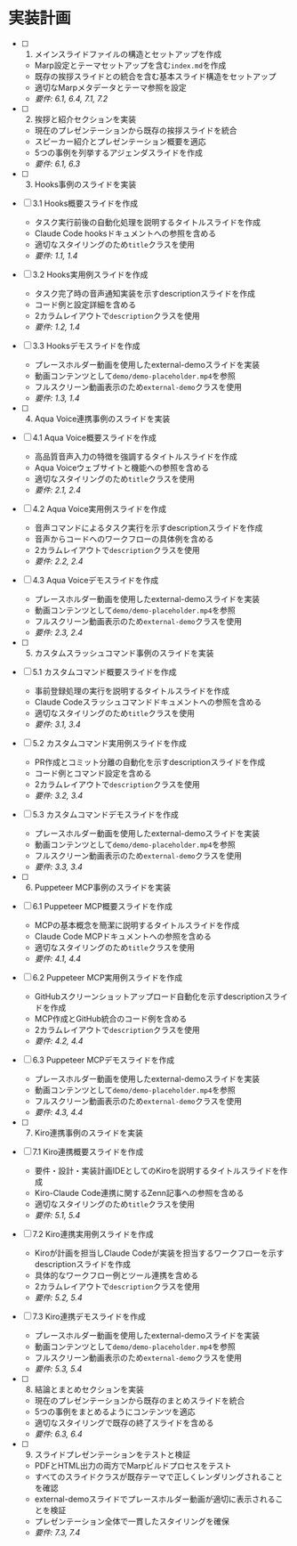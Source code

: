 # 実装計画

- [ ] 1. メインスライドファイルの構造とセットアップを作成
  - Marp設定とテーマセットアップを含む`index.md`を作成
  - 既存の挨拶スライドとの統合を含む基本スライド構造をセットアップ
  - 適切なMarpメタデータとテーマ参照を設定
  - _要件: 6.1, 6.4, 7.1, 7.2_

- [ ] 2. 挨拶と紹介セクションを実装
  - 現在のプレゼンテーションから既存の挨拶スライドを統合
  - スピーカー紹介とプレゼンテーション概要を適応
  - 5つの事例を列挙するアジェンダスライドを作成
  - _要件: 6.1, 6.3_

- [ ] 3. Hooks事例のスライドを実装
- [ ] 3.1 Hooks概要スライドを作成
  - タスク実行前後の自動化処理を説明するタイトルスライドを作成
  - Claude Code hooksドキュメントへの参照を含める
  - 適切なスタイリングのため`title`クラスを使用
  - _要件: 1.1, 1.4_

- [ ] 3.2 Hooks実用例スライドを作成
  - タスク完了時の音声通知実装を示すdescriptionスライドを作成
  - コード例と設定詳細を含める
  - 2カラムレイアウトで`description`クラスを使用
  - _要件: 1.2, 1.4_

- [ ] 3.3 Hooksデモスライドを作成
  - プレースホルダー動画を使用したexternal-demoスライドを実装
  - 動画コンテンツとして`demo/demo-placeholder.mp4`を参照
  - フルスクリーン動画表示のため`external-demo`クラスを使用
  - _要件: 1.3, 1.4_

- [ ] 4. Aqua Voice連携事例のスライドを実装
- [ ] 4.1 Aqua Voice概要スライドを作成
  - 高品質音声入力の特徴を強調するタイトルスライドを作成
  - Aqua Voiceウェブサイトと機能への参照を含める
  - 適切なスタイリングのため`title`クラスを使用
  - _要件: 2.1, 2.4_

- [ ] 4.2 Aqua Voice実用例スライドを作成
  - 音声コマンドによるタスク実行を示すdescriptionスライドを作成
  - 音声からコードへのワークフローの具体例を含める
  - 2カラムレイアウトで`description`クラスを使用
  - _要件: 2.2, 2.4_

- [ ] 4.3 Aqua Voiceデモスライドを作成
  - プレースホルダー動画を使用したexternal-demoスライドを実装
  - 動画コンテンツとして`demo/demo-placeholder.mp4`を参照
  - フルスクリーン動画表示のため`external-demo`クラスを使用
  - _要件: 2.3, 2.4_

- [ ] 5. カスタムスラッシュコマンド事例のスライドを実装
- [ ] 5.1 カスタムコマンド概要スライドを作成
  - 事前登録処理の実行を説明するタイトルスライドを作成
  - Claude Codeスラッシュコマンドドキュメントへの参照を含める
  - 適切なスタイリングのため`title`クラスを使用
  - _要件: 3.1, 3.4_

- [ ] 5.2 カスタムコマンド実用例スライドを作成
  - PR作成とコミット分離の自動化を示すdescriptionスライドを作成
  - コード例とコマンド設定を含める
  - 2カラムレイアウトで`description`クラスを使用
  - _要件: 3.2, 3.4_

- [ ] 5.3 カスタムコマンドデモスライドを作成
  - プレースホルダー動画を使用したexternal-demoスライドを実装
  - 動画コンテンツとして`demo/demo-placeholder.mp4`を参照
  - フルスクリーン動画表示のため`external-demo`クラスを使用
  - _要件: 3.3, 3.4_

- [ ] 6. Puppeteer MCP事例のスライドを実装
- [ ] 6.1 Puppeteer MCP概要スライドを作成
  - MCPの基本概念を簡潔に説明するタイトルスライドを作成
  - Claude Code MCPドキュメントへの参照を含める
  - 適切なスタイリングのため`title`クラスを使用
  - _要件: 4.1, 4.4_

- [ ] 6.2 Puppeteer MCP実用例スライドを作成
  - GitHubスクリーンショットアップロード自動化を示すdescriptionスライドを作成
  - MCP作成とGitHub統合のコード例を含める
  - 2カラムレイアウトで`description`クラスを使用
  - _要件: 4.2, 4.4_

- [ ] 6.3 Puppeteer MCPデモスライドを作成
  - プレースホルダー動画を使用したexternal-demoスライドを実装
  - 動画コンテンツとして`demo/demo-placeholder.mp4`を参照
  - フルスクリーン動画表示のため`external-demo`クラスを使用
  - _要件: 4.3, 4.4_

- [ ] 7. Kiro連携事例のスライドを実装
- [ ] 7.1 Kiro連携概要スライドを作成
  - 要件・設計・実装計画IDEとしてのKiroを説明するタイトルスライドを作成
  - Kiro-Claude Code連携に関するZenn記事への参照を含める
  - 適切なスタイリングのため`title`クラスを使用
  - _要件: 5.1, 5.4_

- [ ] 7.2 Kiro連携実用例スライドを作成
  - Kiroが計画を担当しClaude Codeが実装を担当するワークフローを示すdescriptionスライドを作成
  - 具体的なワークフロー例とツール連携を含める
  - 2カラムレイアウトで`description`クラスを使用
  - _要件: 5.2, 5.4_

- [ ] 7.3 Kiro連携デモスライドを作成
  - プレースホルダー動画を使用したexternal-demoスライドを実装
  - 動画コンテンツとして`demo/demo-placeholder.mp4`を参照
  - フルスクリーン動画表示のため`external-demo`クラスを使用
  - _要件: 5.3, 5.4_

- [ ] 8. 結論とまとめセクションを実装
  - 現在のプレゼンテーションから既存のまとめスライドを統合
  - 5つの事例をまとめるようにコンテンツを適応
  - 適切なスタイリングで既存の終了スライドを含める
  - _要件: 6.3, 6.4_

- [ ] 9. スライドプレゼンテーションをテストと検証
  - PDFとHTML出力の両方でMarpビルドプロセスをテスト
  - すべてのスライドクラスが既存テーマで正しくレンダリングされることを確認
  - external-demoスライドでプレースホルダー動画が適切に表示されることを検証
  - プレゼンテーション全体で一貫したスタイリングを確保
  - _要件: 7.3, 7.4_

